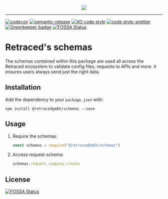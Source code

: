<p align="center">
  <a aria-label="retraced logo" href="https://github.com/retracedgmbh/schemas">
    <img src="http://retraced-static.imgix.net/Retraced_Secondary-Logo_Black.png?w=500">
  </a>
</p>

---

[![codecov](https://codecov.io/gh/retracedgmbh/schemas/branch/master/graph/badge.svg)](https://codecov.io/gh/retracedgmbh/schemas)
[![semantic-release](https://img.shields.io/badge/%20%20%F0%9F%93%A6%F0%9F%9A%80-semantic--release-e10079.svg?style=flat-square)](https://github.com/semantic-release/semantic-release)
[![XO code style](https://img.shields.io/badge/code_style-XO-5ed9c7.svg?style=flat-square)](https://github.com/xojs/xo)
[![code style: prettier](https://img.shields.io/badge/code_style-prettier-ff69b4.svg?style=flat-square)](https://github.com/prettier/prettier) [![Greenkeeper badge](https://badges.greenkeeper.io/retracedgmbh/schemas.svg)](https://greenkeeper.io/)
[![FOSSA Status](https://app.fossa.io/api/projects/git%2Bgithub.com%2Fretracedgmbh%2Fschemas.svg?type=shield)](https://app.fossa.io/projects/git%2Bgithub.com%2Fretracedgmbh%2Fschemas?ref=badge_shield)

# Retraced's schemas

The schemas contained within this package are used all across the Retraced ecosystem to validate config files, requests to APIs and more. It ensures users always send just the right data.

## Installation

Add the dependency to your `package.json` with:

`npm install @retracedgmbh/schemas --save`

## Usage

1. Require the schemas:

   ```javascript
   const schemas = require("@retracedbmbh/schemas")
   ```

2. Access request schema:

   ```javascript
   schemas.request.company.create
   ```
   


## License
[![FOSSA Status](https://app.fossa.io/api/projects/git%2Bgithub.com%2Fretracedgmbh%2Fschemas.svg?type=large)](https://app.fossa.io/projects/git%2Bgithub.com%2Fretracedgmbh%2Fschemas?ref=badge_large)